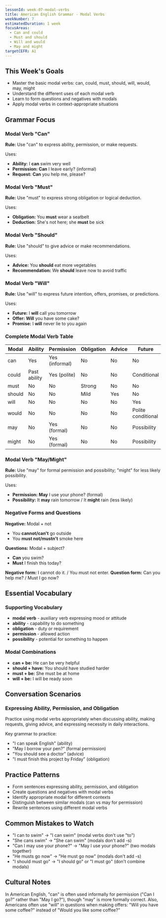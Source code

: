 ```yaml
---
lessonId: week-07-modal-verbs
title: American English Grammar - Modal Verbs
weekNumber: 7
estimatedDuration: 1 week
focusAreas:
  - Can and could
  - Must and should
  - Will and would
  - May and might
targetCEFR: A1
---
```


## This Week's Goals

- Master the basic modal verbs: can, could, must, should, will, would, may, might
- Understand the different uses of each modal verb
- Learn to form questions and negatives with modals
- Apply modal verbs in context-appropriate situations

## Grammar Focus

### Modal Verb "Can"

**Rule:** Use "can" to express ability, permission, or make requests.

Uses:
- **Ability:** I **can** swim very well
- **Permission:** **Can** I leave early? (informal)
- **Request:** **Can** you help me, please?

### Modal Verb "Must"

**Rule:** Use "must" to express strong obligation or logical deduction.

Uses:
- **Obligation:** You **must** wear a seatbelt
- **Deduction:** She's not here; she **must** be sick

### Modal Verb "Should"

**Rule:** Use "should" to give advice or make recommendations.

Uses:
- **Advice:** You **should** eat more vegetables
- **Recommendation:** We **should** leave now to avoid traffic

### Modal Verb "Will"

**Rule:** Use "will" to express future intention, offers, promises, or predictions.

Uses:
- **Future:** I **will** call you tomorrow
- **Offer:** **Will** you have some cake?
- **Promise:** I **will** never lie to you again

### Complete Modal Verb Table

| Modal | Ability | Permission | Obligation | Advice | Future |
|-------|---------|------------|------------|--------|--------|
| can | Yes | Yes (informal) | No | No | No |
| could | Past ability | Yes (polite) | No | No | Conditional |
| must | No | No | Strong | No | No |
| should | No | No | Mild | Yes | No |
| will | No | No | No | No | Yes |
| would | No | No | No | No | Polite conditional |
| may | No | Yes (formal) | No | No | Possibility |
| might | No | Yes (formal) | No | No | Possibility |

### Modal Verb "May/Might"

**Rule:** Use "may" for formal permission and possibility; "might" for less likely possibility.

Uses:
- **Permission:** **May** I use your phone? (formal)
- **Possibility:** It **may** rain tomorrow / It **might** rain (less likely)

### Negative Forms and Questions

**Negative:** Modal + not
- You **cannot/can't** go outside
- You **must not/mustn't** smoke here

**Questions:** Modal + subject?
- **Can** you swim?
- **Must** I finish this today?

**Negative form:** I cannot do it. / You must not enter.
**Question form:** Can you help me? / Must I go now?

## Essential Vocabulary

### Supporting Vocabulary
- **modal verb** - auxiliary verb expressing mood or attitude
- **ability** - capability to do something
- **obligation** - duty or requirement
- **permission** - allowed action
- **possibility** - potential for something to happen

### Modal Combinations
- **can + be:** He can be very helpful
- **should + have:** You should have studied harder
- **must + be:** She must be at home
- **will + be:** I will be ready soon

## Conversation Scenarios

### Expressing Ability, Permission, and Obligation

Practice using modal verbs appropriately when discussing ability, making requests, giving advice, and expressing necessity in daily interactions.

Key grammar to practice:
- "I can speak English" (ability)
- "May I borrow your pen?" (formal permission)
- "You should see a doctor" (advice)
- "I must finish this project by Friday" (obligation)

## Practice Patterns

- Form sentences expressing ability, permission, and obligation
- Create questions and negatives with modal verbs
- Identify appropriate modal for different contexts
- Distinguish between similar modals (can vs may for permission)
- Rewrite sentences using different modal verbs

## Common Mistakes to Watch

- "I can to swim" → "I can swim" (modal verbs don't use "to")
- "She cans swim" → "She can swim" (modals don't add -s)
- "Can I may use your phone?" → "May I use your phone?" (two modals together)
- "He musts go now" → "He must go now" (modals don't add -s)
- "I should must go" → "I should go" or "I must go" (don't combine modals)

## Cultural Notes

In American English, "can" is often used informally for permission ("Can I go?" rather than "May I go?"), though "may" is more formally correct. Also, Americans often use "will" in questions when making offers: "Will you have some coffee?" instead of "Would you like some coffee?"